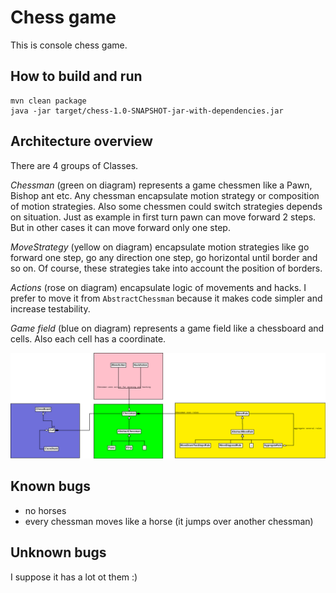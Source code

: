 # Chess game
This is console chess game.

## How to build and run
```
mvn clean package
java -jar target/chess-1.0-SNAPSHOT-jar-with-dependencies.jar 
```

## Architecture overview
There are 4 groups of Classes.

*Chessman* (green on diagram) represents a game chessmen like a Pawn, Bishop ant etc. 
Any chessman encapsulate motion strategy or composition of motion strategies. 
Also some chessmen could switch strategies depends on situation. Just as example in first turn 
pawn can move forward 2 steps. But in other cases it can move forward only one step.

*MoveStrategy* (yellow on diagram) encapsulate motion strategies like go forward one step, 
go any direction one step, go horizontal until border and so on. Of course, these strategies 
take into account the position of borders.

*Actions* (rose on diagram) encapsulate logic of movements and hacks. I prefer to move it from
`AbstractChessman` because it makes code simpler and increase testability.

*Game field* (blue on diagram) represents a game field like a chessboard and cells. Also each 
cell has a coordinate. 

![Chess Class Diagram](classDiagram.png)

## Known bugs
 - no horses
 - every chessman moves like a horse (it jumps over another chessman)
 
## Unknown bugs
I suppose it has a lot ot them :)